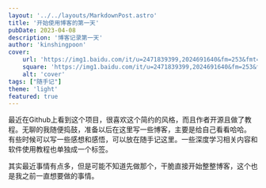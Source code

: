 ```yaml
---
layout: '../../layouts/MarkdownPost.astro'
title: '开始使用博客的第一天'
pubDate: 2023-04-08
description: '博客记录第一天'
author: 'kinshingpoon'
cover:
    url: 'https://img1.baidu.com/it/u=2471839399,2024691640&fm=253&fmt=auto&app=138&f=JPEG?w=750&h=500'
    square: 'https://img1.baidu.com/it/u=2471839399,2024691640&fm=253&fmt=auto&app=138&f=JPEG?w=750&h=500'
    alt: 'cover'
tags: ["随手记"]
theme: 'light'
featured: true
---
```


最近在Github上看到这个项目，很喜欢这个简约的风格，而且作者开源且做了教程。无聊的我随便捣鼓，准备以后在这里写一些博客，主要是给自己看看哈哈。
有些时候可以写一些感想和感悟，可以放在随手记这里。一些深度学习相关内容和软件使用教程也单独成一个标签。

其实最近事情有点多，但是可能不知道先做那个，干脆直接开始整整博客，这个也是我之前一直想要做的事情。


